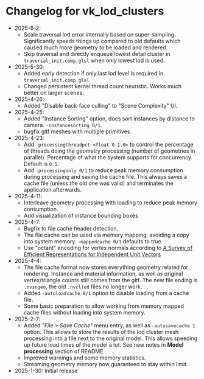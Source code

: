 # Changelog for vk_lod_clusters
* 2025-6-2:
  * Scale traversal lod error internally based on super-sampling. Significantly speeds things up compared to old defaults which caused much more geometry to be loaded and rendered.
  * Skip traversal and directly enqueue lowest detail cluster in `traversal_init.comp.glsl` when only lowest lod is used.
* 2025-5-30:
  * Added early detection if only last lod level is required in `traversal_init.comp.glsl`
  * Changed persistent kernel thread count heuristic. Works much better on larger scenes.
* 2025-4-26:
  * Added "Disable back-face culling" to "Scene Complexity" UI.
* 2025-4-25:
  * Added "Instance Sorting" option, does sort instances by distance to camera. `-instancesorting 0/1`.
  * bugfix gltf meshes with multiple primitives
* 2025-4-23:
  * Add `-processingthreadpct <float 0-1.0>` to control the percentage of threads doing the geometry processing (number of geometries in parallel). Percentage of what the system supports for concurrency. Default is `0.5`.
  * Add `-processingonly 0/1` to reduce peak memory consumption during processing and saving the cache file. This always saves a cache file (unless the old one was valid) and terminates the application afterwards.
* 2025-4-11:
  * Interleave geometry processing with loading to reduce peak memory consumption.
  * Add visualization of instance bounding boxes
* 2025-4-7:
  * Bugfix to file cache header detection.
  * The file cache can be used via memory mapping, avoiding a copy into system memory. `-mappedcache 0/1` defaults to true.
  * Use "octant" encoding for vertex normals according to [A Survey of Efficient Representations for Independent Unit Vectors](http://jcgt.org/published/0003/02/01/paper.pdf)
* 2025-4-4: 
  * The file cache format now stores everything geometry related for rendering. Instance and material information, as well as original vertex/triangle counts still comes from the gltf. The new file ending is `.nvsngeo`, the old `.nvcllod` files no longer work.
  * Added `-autoloadcache 0/1` option to disable loading from a cache file.
  * Some basic preparation to allow working from memory mapped cache files without loading into system memory.
* 2025-2-7:
  * Added _"File > Save Cache"_ menu entry, as well as `-autosavecache 1` option. This allows to store the results of the lod cluster mesh processing into a file next to the original model.
    This allows speeding up future load times of the model a lot. See new notes in **Model processing** section of README
  * Improved warnings and some memory statistics.
  * Streaming geometry memory now guaranteed to stay within limit.
* 2025-1-30: Initial release